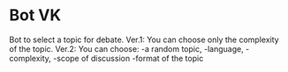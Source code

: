 # Bot VK 
Bot to select a topic for debate.
Ver.1:
    You can choose only the complexity of the topic.
Ver.2:
    You can choose: -a random topic, 
                    -language, 
                    -complexity,
                    -scope of discussion
                    -format of the topic
  

